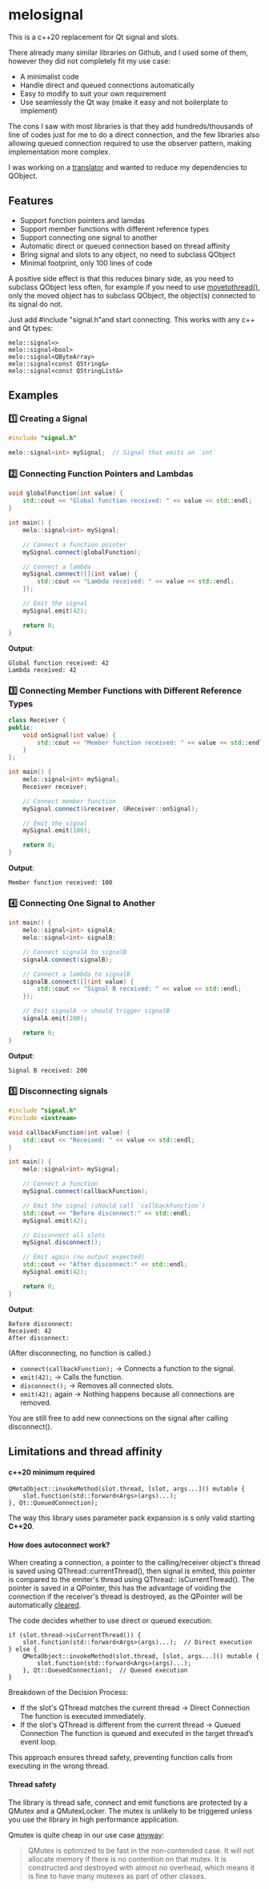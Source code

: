 # melosignal

This is a c++20 replacement for Qt signal and slots.

There already many similar libraries on Github, and I used some of them, however they did not completely fit my use case:

 - A minimalist code
 - Handle direct and queued connections automatically
 - Easy to modify to suit your own requirement
 - Use seamlessly the Qt way (make it easy and not boilerplate to implement)

The cons I saw with most libraries is that they add hundreds/thousands of line of codes just for me to do a direct connection, and the few libraries also allowing queued connection required to use the observer pattern, making implementation more complex.

I was working on a [translator](https://play.google.com/store/apps/details?id=dands.technologies.melo) and wanted to reduce my dependencies to QObject.

## Features

 - Support function pointers and lamdas
 - Support member functions with different reference types
 - Support connecting one signal to another
 - Automatic direct or queued connection based on thread affinity
 - Bring signal and slots to any object, no need to subclass QObject
 - Minimal footprint, only 100 lines of code

A positive side effect is that this reduces binary side, as you need to subclass QObject less often, for example if you need to use [movetothread()](https://doc.qt.io/qt-6/qobject.html#moveToThread), only the moved object has to subclass QObject, the object(s) connected to its signal do not.

Just add #include "signal.h"and start connecting. This works with any c++ and Qt types:

```
melo::signal<>
melo::signal<bool>
melo::signal<QByteArray>
melo::signal<const QString&>
melo::signal<const QStringList&>
```
 
## Examples

### 1️⃣ Creating a Signal
```cpp
#include "signal.h"

melo::signal<int> mySignal;  // Signal that emits an `int`
```

### 2️⃣ Connecting Function Pointers and Lambdas
```cpp
void globalFunction(int value) {
    std::cout << "Global function received: " << value << std::endl;
}

int main() {
    melo::signal<int> mySignal;

    // Connect a function pointer
    mySignal.connect(globalFunction);

    // Connect a lambda
    mySignal.connect([](int value) {
        std::cout << "Lambda received: " << value << std::endl;
    });

    // Emit the signal
    mySignal.emit(42);

    return 0;
}
```
**Output**:

    Global function received: 42
    Lambda received: 42

### 3️⃣ Connecting Member Functions with Different Reference Types
```cpp
class Receiver {
public:
    void onSignal(int value) {
        std::cout << "Member function received: " << value << std::endl;
    }
};

int main() {
    melo::signal<int> mySignal;
    Receiver receiver;

    // Connect member function
    mySignal.connect(&receiver, &Receiver::onSignal);

    // Emit the signal
    mySignal.emit(100);

    return 0;
}
```
**Output**:

    Member function received: 100

### 4️⃣ Connecting One Signal to Another
```cpp
int main() {
    melo::signal<int> signalA;
    melo::signal<int> signalB;

    // Connect signalA to signalB
    signalA.connect(signalB);

    // Connect a lambda to signalB
    signalB.connect([](int value) {
        std::cout << "Signal B received: " << value << std::endl;
    });

    // Emit signalA -> should trigger signalB
    signalA.emit(200);

    return 0;
}
```
**Output**:

    Signal B received: 200

### 5️⃣ Disconnecting signals
```cpp
#include "signal.h"
#include <iostream>

void callbackFunction(int value) {
    std::cout << "Received: " << value << std::endl;
}

int main() {
    melo::signal<int> mySignal;

    // Connect a function
    mySignal.connect(callbackFunction);

    // Emit the signal (should call `callbackFunction`)
    std::cout << "Before disconnect:" << std::endl;
    mySignal.emit(42);

    // Disconnect all slots
    mySignal.disconnect();

    // Emit again (no output expected)
    std::cout << "After disconnect:" << std::endl;
    mySignal.emit(42);

    return 0;
}
```
**Output**:

    Before disconnect:
    Received: 42
    After disconnect:

(After disconnecting, no function is called.)

-   `connect(callbackFunction);` → Connects a function to the signal.
-   `emit(42);` → Calls the function.
-   `disconnect();` → Removes all connected slots.
-   `emit(42);` again → Nothing happens because all connections are removed.

You are still free to add new connections on the signal after calling disconnect().

## Limitations and thread affinity

#### c++20 minimum required

    QMetaObject::invokeMethod(slot.thread, [slot, args...]() mutable {
        slot.function(std::forward<Args>(args)...);
    }, Qt::QueuedConnection);

The way this library uses parameter pack expansion is s only valid starting **C++20**.

#### How does autoconnect work?

When creating a connection, a pointer to the calling/receiver object's thread is saved using QThread::currentThread(), then signal is emited, this pointer is compared to the emiter's thread using QThread:: isCurrentThread().
The pointer is saved in a QPointer, this has the advantage of voiding the connection if the receiver's thread is destroyed, as the QPointer will be automatically [cleared](https://doc.qt.io/qt-6/qpointer.html#details).

The code decides whether to use direct or queued execution:
```
if (slot.thread->isCurrentThread()) {
    slot.function(std::forward<Args>(args)...);  // Direct execution
} else {
    QMetaObject::invokeMethod(slot.thread, [slot, args...]() mutable {
        slot.function(std::forward<Args>(args)...);
    }, Qt::QueuedConnection);  // Queued execution
}
```
Breakdown of the Decision Process:

 - If the slot's QThread matches the current thread → Direct Connection
	The function is executed immediately.
 - If the slot's QThread is different from the current thread → Queued  Connection
The function is queued and executed in the target thread’s event loop.

This approach ensures thread safety, preventing function calls from executing in the wrong thread.


#### Thread safety

The library is thread safe, connect and emit functions are protected by a QMutex and a QMutexLocker. The mutex is unlikely to be triggered unless you use the library in high performance application.

Qmutex is quite cheap in our use case [anyway](https://doc.qt.io/qt-6/qmutex.html#details):

> QMutex is optimized to be fast in the non-contended case. It will not allocate memory if there is no contention on that mutex. It is constructed and destroyed with almost no overhead, which means it is fine to have many mutexes as part of other classes.

